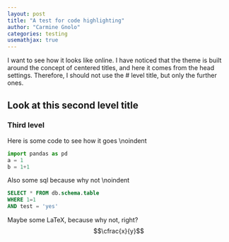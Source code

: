 ```yaml
---
layout: post
title: "A test for code highlighting"
author: "Carmine Gnolo"
categories: testing
usemathjax: true
---
```


I want to see how it looks like online. I have noticed that the theme is built around the concept of centered titles, and here it comes from the head settings. Therefore, I should not use the # level title, but only the further ones. 
## Look at this second level title
### Third level

Here is some code to see how it goes
\noindent
```python
import pandas as pd
a = 1
b = 1+1
```

Also some sql because why not
\noindent
```sql
SELECT * FROM db.schema.table
WHERE 1=1
AND test = 'yes'
```

Maybe some LaTeX, because why not, right?
$$\cfrac{x}{y}$$